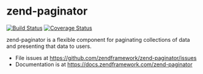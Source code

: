 # zend-paginator

[![Build Status](https://secure.travis-ci.org/zendframework/zend-paginator.svg?branch=master)](https://secure.travis-ci.org/zendframework/zend-paginator)
[![Coverage Status](https://coveralls.io/repos/zendframework/zend-paginator/badge.svg?branch=master)](https://coveralls.io/r/zendframework/zend-paginator?branch=master)

zend-paginator is a flexible component for paginating collections of data and
presenting that data to users.

- File issues at https://github.com/zendframework/zend-paginator/issues
- Documentation is at https://docs.zendframework.com/zend-paginator
